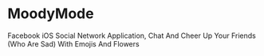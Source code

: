 # MoodyMode
Facebook iOS Social Network Application, Chat And Cheer Up Your Friends (Who Are Sad) With Emojis And Flowers
